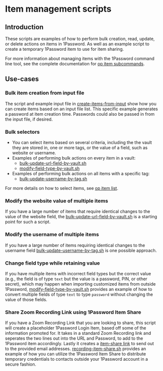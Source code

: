 # Item management scripts

## Introduction

These scripts are examples of how to perform bulk creation, read, update, or delete actions on items in 1Password. As well as an example script to create a temporary 1Password item to use for item sharing.

For more information about managing items with the 1Password command line tool, see the complete documentation for [op item subcommands](https://developer.1password.com/docs/cli/reference/management-commands/item).

## Use-cases

### Bulk item creation from input file

The script and example input file in [create-items-from-input](create-items-from-input) show how you can create items based on an input file list. This specific example generates a password at item creation time. Passwords could also be passed in from the input file, if desired.

### Bulk selectors

* You can select items based on several criteria, including the the vault they are stored in, one or more tags, or the value of a field, such as website or username.
* Examples of performing bulk actions on every item in a vault:
  * [bulk-update-url-field-by-vault.sh](bulk-update-url-field-by-vault.sh)
  * [modify-field-type-by-vault.sh](modify-field-type-by-vault.sh)
* Examples of performing bulk actions on all items with a specific tag:
  * [bulk-update-username-by-tag.sh](./bulk-update-username-by-tag.sh)

For more details on how to select items, see [op item list](https://developer.1password.com/docs/cli/reference/management-commands/item#item-list).

### Modify the website value of multiple items

If you have a large number of items that require identical changes to the value of the website field, the [bulk-update-url-field-by-vault.sh](bulk-update-url-field-by-vault.sh) is a starting point for such a script.

### Modify the username of multiple items

If you have a large number of items requiring identical changes to the username field [bulk-update-username-by-tag.sh](bulk-update-username-by-tag.sh) is one possible approach.

### Change field type while retaining value

If you have multiple items with incorrect field types but the correct value (e.g., the field is of type `text` but the value is a password, PIN, or other secret), which may happen when importing customized items from outside 1Password, [modify-field-type-by-vault.sh](modify-field-type-by-vault.sh) provides an example of how to convert multiple fields of type `text` to type `password` without changing the value of those fields.

### Share Zoom Recording Link using 1Password Item Share

If you have a Zoom Recording Link that you are looking to share, this script will create a placeholder 1Password Login Item, based off some of the information promoted for. It takes in a standard Zoom Recording link and seperates the two lines out into the URL and Password, to add to the 1Password item accordingly. Lastly it creates a [item-share link](https://developer.1password.com/docs/cli/reference/management-commands/item#item-share) to send out to the provided email addresses. [recording-item-share.sh](recording-item-share.sh) provides an example of how you can utilize the 1Password Item Share to distribute temporary credentials to contacts outside your 1Password account in a secure fashion.
